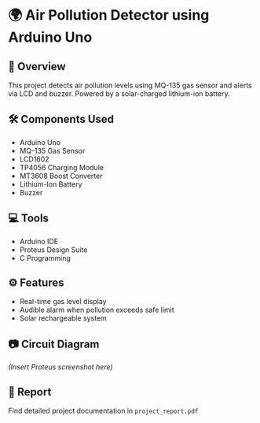 # 🌍 Air Pollution Detector using Arduino Uno

## 📌 Overview
This project detects air pollution levels using MQ-135 gas sensor and alerts via LCD and buzzer. Powered by a solar-charged lithium-ion battery.

## 🛠️ Components Used
- Arduino Uno  
- MQ-135 Gas Sensor  
- LCD1602  
- TP4056 Charging Module  
- MT3608 Boost Converter  
- Lithium-Ion Battery  
- Buzzer  

## 💻 Tools
- Arduino IDE  
- Proteus Design Suite  
- C Programming  

## ⚙️ Features
- Real-time gas level display  
- Audible alarm when pollution exceeds safe limit  
- Solar rechargeable system  

## 📷 Circuit Diagram
*(Insert Proteus screenshot here)*

## 📄 Report
Find detailed project documentation in `project_report.pdf`
